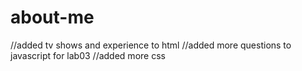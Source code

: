 # about-me

//added tv shows and experience to html
//added more questions to javascript for lab03
//added more css

